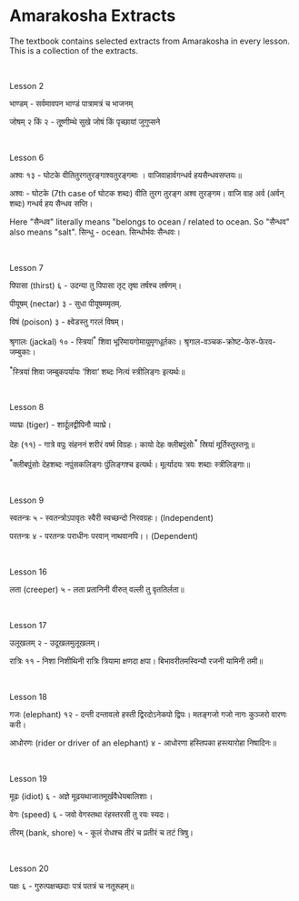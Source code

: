 # Amarakosha Extracts

The textbook contains selected extracts from Amarakosha in every lesson. This is a collection of the extracts.

<br>

Lesson 2

भाण्डम् - सर्वमावपन भाण्डं पात्रामत्रं च भाजनम्

जोषम् २ किं २ - तू्ष्णीम्थे सुखे जोषं किं पृच्छायां जुगुप्सने

<br>

Lesson 6

अश्वः १३ - घोटके वीतितुरगतुरङ्गाश्वतुरङ्गमाः । वाजिवाहार्वगन्धर्व हयसैन्धवसप्तयः॥

अश्वः - घोटके (7th case of घोटक शब्दः) वीति तुरग तुरङ्ग अश्व तुरङ्गम। वाजि वाह अर्व (अर्वन् शब्दः) गन्धर्व हय सैन्धव सप्ति।

Here "सैन्धव" literally means "belongs to ocean / related to ocean. So "सैन्धव" also means "salt". सिन्धु - ocean. सिन्धोर्भवः सैन्धवः।

<br>

Lesson 7

पिपासा (thirst) ६ - उदन्या तु पिपासा तृट् तृषा तर्षश्च तर्षणम्।

पीयूषम् (nectar) ३ - सुधा पीयूषममृतम्.

विषं (poison) ३ - क्ष्वेडस्तु गरलं विषम्।

श्रृगालः (jackal) १० - स्त्रियां<sup>*</sup> शिवा भूरिमायगोमायुमृगधूर्तकाः। श्रृगाल-वञ्चक-क्रोष्ट-फेरु-फेरव-जम्बुकाः।

<sup>*</sup>स्त्रियां शिवा जम्बुकपर्यायः ’शिवा’ शब्दः नित्यं स्त्रीलिङ्गः इत्यर्थः॥

<br>

Lesson 8

व्याघ्रः (tiger) - शार्दूलद्वीपिनौ व्याघ्रे।

देहः (११) - गात्रे वपुः संहननं शरीरं वर्ष्म विग्रहः। कायो देहः क्लीबपुंसोः<sup>*</sup> स्रियां मूर्तिस्तुस्तनूः॥ 

<sup>*</sup>क्लीबपुंसोः देहशब्दः नपुंसकलिङ्गः पुंलिङ्गश्च इत्यर्थः। मूर्त्यादयः त्रयः शब्दाः स्त्रीलिङ्गाः॥


<br>

Lesson 9

स्वतन्त्रः ५ - स्वतन्त्रोऽपावृतः स्वैरी स्वच्छन्दो निरवग्रहः। (Independent)

परतन्त्रः ४ - परतन्त्रः पराधीनः परवान् नाथवानपि।। (Dependent)

<br>

Lesson 16

लता (creeper) ५ - लता प्रतानिनी वीरुत् वल्ली तु वृततिर्लता॥

<br>

Lesson 17

उलूखलम् २ - उदूखलमुलूखलम्।

रात्रिः ११ - निशा निशीथिनी रात्रिः त्रियामा क्षणदा क्षपा। बिभावरीतमस्विन्यौ रजनी यामिनी तमी॥


<br>

Lesson 18

गजः (elephant) १२ - दन्ती दन्तावलो हस्ती द्विरदोऽनेकपो द्विपः। मतङ्गजो गजो नागः कुञ्जरो वारणः करी। 

आधोरणः (rider or driver of an elephant) ४ - आधोरणा हस्तिपका हस्त्यारोहा निषादिनः॥

<br>

Lesson 19

मूढः (idiot) ६ - अज्ञे मूढयथाजातमूर्खवैधेयबालिशाः।

वेगः (speed) ६ - जवो वेगस्तथा रंहस्तरसी तु रयः स्यदः।

तीरम् (bank, shore) ५ - कूलं रोधश्च तीरं च प्रतीरं च तटं त्रिषु।

<br>

Lesson 20

पक्षः ६ - गुरुत्पक्षच्छदाः पत्रं पतत्रं च नतूरूहम्॥